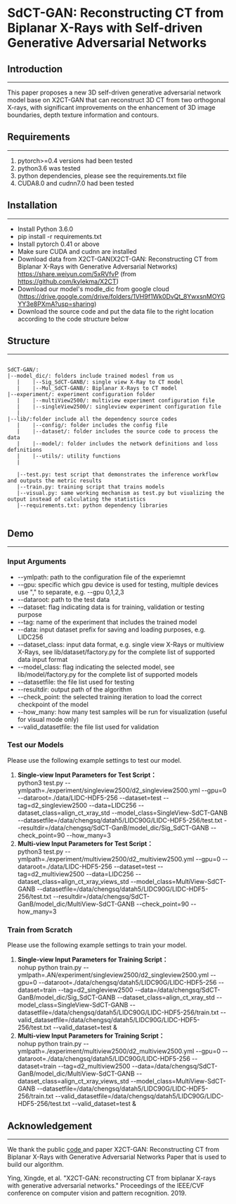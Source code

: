 # SdCT-GAN: Reconstructing CT from Biplanar X-Rays with Self-driven Generative Adversarial Networks

## Introduction
-----

This paper proposes a new 3D self-driven generative adversarial network model base on X2CT-GAN that can reconstruct 3D CT from two orthogonal X-rays, with significant improvements on the enhancement of 3D image boundaries, depth texture information and contours.





## Requirements
----
1. pytorch>=0.4 versions had been tested 
2. python3.6 was tested
3. python dependencies, please see the requirements.txt file
4. CUDA8.0 and cudnn7.0 had been tested

## Installation
----
- Install Python 3.6.0
- pip install -r requirements.txt
- Install pytorch 0.41 or above
- Make sure CUDA and cudnn are installed
- Download data from X2CT-GAN(X2CT-GAN: Reconstructing CT from Biplanar X-Rays with Generative Adversarial Networks) 
  https://share.weiyun.com/5xRVfvP (from https://github.com/kylekma/X2CT)
- Download our model's modle_dic from google cloud (https://drive.google.com/drive/folders/1VH9f1Wk0DvQt_8YwxsnMOYGYY3e8PXmA?usp=sharing)
- Download the source code and put the data file to the right location according to the code structure below
## Structure
----
```
   
SdCT-GAN/:
|--model_dic/: folders include trained modesl from us
   |    |--Sig_SdCT-GANB/: single view X-Ray to CT model
   |    |--Mul_SdCT-GANB/: Biplanar X-Rays to CT model
|--experiment/: experiment configuration folder
   |    |--multiView2500/: multiview experiment configuration file
   |    |--singleView2500/: singleview experiment configuration file
   |
|--lib/:folder include all the dependency source codes
   |    |--config/: folder includes the config file
   |    |--dataset/: folder includes the source code to process the data
   |    |--model/: folder includes the network definitions and loss definitions
   |    |--utils/: utility functions
   |

   |--test.py: test script that demonstrates the inference workflow and outputs the metric results
   |--train.py: training script that trains models
   |--visual.py: same working mechanism as test.py but viualizing the output instead of calculating the statistics 
   |--requirements.txt: python dependency libraries
  

```

## Demo
----

### Input Arguments
+ --ymlpath: path to the configuration file of the experiemnt
+ --gpu: specific which gpu device is used for testing, multiple devices use "," to separate, e.g. --gpu 0,1,2,3
+ --dataroot: path to the test data
+ --dataset: flag indicating data is for training, validation or testing purpose
+ --tag: name of the experiment that includes the trained model
+ --data: input dataset prefix for saving and loading purposes, e.g. LIDC256 
+ --dataset_class: input data format, e.g. single view X-Rays or multiview X-Rays, see lib/dataset/factory.py for the complete list of supported data input format
+ --model_class: flag indicating the selected model, see lib/model/factory.py for the complete list of supported models
+ --datasetfile: the file list used for testing
+ --resultdir: output path of the algorithm
+ --check_point: the selected training iteration to load the correct checkpoint of the model
+ --how_many: how many test samples will be run for visualization (useful for visual mode only)
+ --valid_datasetfile: the file list used for validation

### Test our Models

Please use the following example settings to test our model. 
 
1. **Single-view Input Parameters for Test Script：**  
python3 test.py --ymlpath=./experiment/singleview2500/d2_singleview2500.yml --gpu=0 --dataroot=./data/LIDC-HDF5-256 --dataset=test --tag=d2_singleview2500 --data=LIDC256 --dataset_class=align_ct_xray_std --model_class=SingleView-SdCT-GANB --datasetfile=/data/chengsq/datah5/LIDC90G/LIDC-HDF5-256/test.txt --resultdir=/data/chengsq/SdCT-GanB/model_dic/Sig_SdCT-GANB --check_point=90 --how_many=3   
2. **Multi-view Input Parameters for Test Script：**  
python3 test.py --ymlpath=./experiment/multiview2500/d2_multiview2500.yml --gpu=0 --dataroot=./data/LIDC-HDF5-256 --dataset=test --tag=d2_multiview2500 --data=LIDC256 --dataset_class=align_ct_xray_views_std --model_class=MultiView-SdCT-GANB --datasetfile=/data/chengsq/datah5/LIDC90G/LIDC-HDF5-256/test.txt --resultdir=/data/chengsq/SdCT-GanB/model_dic/MultiView-SdCT-GANB --check_point=90 --how_many=3

### Train from Scratch
Please use the following example settings to train your model. 

1. **Single-view Input Parameters for Training Script：**  
    nohup python train.py --ymlpath=.AN/experiment/singleview2500/d2_singleview2500.yml --gpu=0 --dataroot=./data/chengsq/datah5/LIDC90G/LIDC-HDF5-256 --dataset=train --tag=d2_singleview2500 --data=/data/chengsq/SdCT-GanB/model_dic/Sig_SdCT-GANB --dataset_class=align_ct_xray_std --model_class=SingleView-SdCT-GANB --datasetfile=/data/chengsq/datah5/LIDC90G/LIDC-HDF5-256/train.txt --valid_datasetfile=/data/chengsq/datah5/LIDC90G/LIDC-HDF5-256/test.txt --valid_dataset=test &
2. **Multi-view Input Parameters for Training Script：**  
    nohup python train.py --ymlpath=./experiment/multiview2500/d2_multiview2500.yml --gpu=0 --dataroot=./data/chengsq/datah5/LIDC90G/LIDC-HDF5-256 --dataset=train --tag=d2_multiview2500 --data=/data/chengsq/SdCT-GanB/model_dic/MultiView-SdCT-GANB --dataset_class=align_ct_xray_views_std --model_class=MultiView-SdCT-GANB --datasetfile=/data/chengsq/datah5/LIDC90G/LIDC-HDF5-256/train.txt --valid_datasetfile=/data/chengsq/datah5/LIDC90G/LIDC-HDF5-256/test.txt --valid_dataset=test &


## Acknowledgement
----
We thank the public <a href="https://github.com/kylekma/X2CT">code </a> and paper X2CT-GAN: Reconstructing CT from Biplanar X-Rays with Generative Adversarial Networks Paper that is used to build our algorithm. 

Ying, Xingde, et al. "X2CT-GAN: reconstructing CT from biplanar X-rays with generative adversarial networks." Proceedings of the IEEE/CVF conference on computer vision and pattern recognition. 2019.

